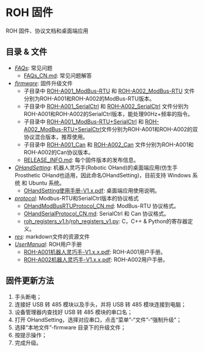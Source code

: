 # ROH 固件

ROH 固件、协议文档和桌面端应用

## 目录 & 文件

- *[FAQs](FAQs)*: 常见问题
  - [FAQs_CN.md](FAQs/FAQs_CN.md): 常见问题解答
- *[firmware](firmware)*: 固件升级文件
  - 子目录中 [ROH-A001_ModBus-RTU](firmware/ROH-A001/ModBus-RTU) 和 [ROH-A002_ModBus-RTU](firmware/ROH-A002/ModBus-RTU) 文件分别为ROH-A001和ROH-A002的ModBus-RTU版本。
  - 子目录中 [ROH-A001_SerialCtrl](firmware/ROH-A001/SerialCtrl) 和 [ROH-A002_SerialCtrl](firmware/ROH-A002/SerialCtrl) 文件分别为ROH-A001和ROH-A002的SerialCtrl版本，能处理90Hz+频率的指令。
  - 子目录中 [ROH-A001_ModBus-RTU+SerialCtrl](firmware/ROH-A001/ModBus-RTU+SerialCtrl) 和 [ROH-A002_ModBus-RTU+SerialCtrl](firmware/ROH-A001/ModBus-RTU+SerialCtrl)文件分别为ROH-A001和ROH-A002的双协议混合版本，推荐使用。
  - 子目录中 [ROH-A001_Can](firmware/ROH-A001/Can) 和 [ROH-A002_Can](firmware/ROH-A002/Can) 文件分别为ROH-A001和ROH-A002的Can协议版本。
  - [RELEASE_INFO.md](firmware/RELEASE_INFO.md): 每个固件版本的发布信息。
- *[OHandSetting](OHandSetting)*: 机器人灵巧手(Robotic OHand)的桌面端应用(仿生手Prosthetic OHand也适用，因此命名OHandSetting)，目前支持 Windows 系统 和 Ubuntu 系统。
  - [OHandSetting使用手册-V1.x.pdf](OHandSetting/OHandSetting使用手册-V1.3.pdf): 桌面端应用使用说明。
- *[protocol](protocol)*: Modbus-RTU和SerialCtrl版本的协议格式
  - [OHandModBusRTUProtocol_CN.md](protocol/OHandModBusRTUProtocol_CN.md): ModBus-RTU 协议格式。
  - [OHandSerialProtocol_CN.md](protocol/OHandSerialProtocol_CN.md): SerialCtrl 和 Can 协议格式。
  - [roh_registers_v1.h](protocol/roh_registers_v1.h)/[roh_registers_v1.py](protocol/roh_registers_v1.py): C，C++ & Python的寄存器定义。
- *[res](res)*: markdown文件的资源文件
- *[UserManual](UserManual)*: ROH用户手册
  - [ROH-A001机器人灵巧手-V1.x.x.pdf](UserManual/ROH-A001机器人灵巧手-V1.3.0.pdf): ROH-A001用户手册。
  - [ROH-A002机器人灵巧手-V1.x.x.pdf](UserManual/ROH-A002机器人灵巧手-V1.1.0.pdf): ROH-A002用户手册。

## 固件更新方法

1. 手头断电；
2. 连接好 USB 转 485 模块以及手头，并将 USB 转 485 模块连接到电脑；
3. 设备管理器内查找好 USB 转 485 模块的串口名；
4. 打开 OHandSetting，选择对应串口，点击“菜单”-“文件”-“强制升级”；
5. 选择“本地文件”-firmware 目录下的升级文件；
6. 按提示操作；
7. 完成升级。
